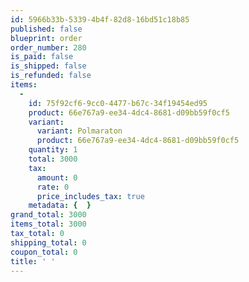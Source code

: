 ```yaml
---
id: 5966b33b-5339-4b4f-82d8-16bd51c18b85
published: false
blueprint: order
order_number: 280
is_paid: false
is_shipped: false
is_refunded: false
items:
  -
    id: 75f92cf6-9cc0-4477-b67c-34f19454ed95
    product: 66e767a9-ee34-4dc4-8681-d09bb59f0cf5
    variant:
      variant: Polmaraton
      product: 66e767a9-ee34-4dc4-8681-d09bb59f0cf5
    quantity: 1
    total: 3000
    tax:
      amount: 0
      rate: 0
      price_includes_tax: true
    metadata: {  }
grand_total: 3000
items_total: 3000
tax_total: 0
shipping_total: 0
coupon_total: 0
title: ' '
---
```

